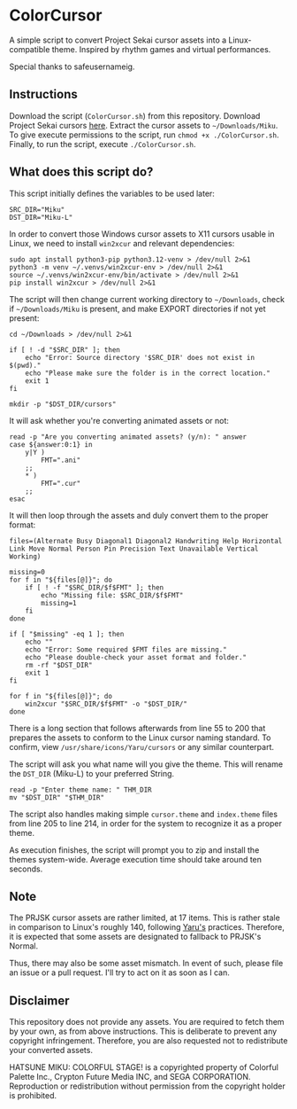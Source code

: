 # ColorCursor

A simple script to convert Project Sekai cursor assets into a Linux-compatible theme. Inspired by rhythm games and virtual performances.

Special thanks to safeusernameig.

## Instructions

Download the script (`ColorCursor.sh`) from this repository. Download Project Sekai cursors [here](https://www.colorfulstage.com/media/download/). Extract the cursor assets to `~/Downloads/Miku`. To give execute permissions to the script, run `chmod +x ./ColorCursor.sh`. Finally, to run the script, execute `./ColorCursor.sh`.

## What does this script do?

This script initially defines the variables to be used later:
```
SRC_DIR="Miku"
DST_DIR="Miku-L"
```

In order to convert those Windows cursor assets to X11 cursors usable in Linux, we need to install `win2xcur` and relevant dependencies:
```
sudo apt install python3-pip python3.12-venv > /dev/null 2>&1
python3 -m venv ~/.venvs/win2xcur-env > /dev/null 2>&1
source ~/.venvs/win2xcur-env/bin/activate > /dev/null 2>&1
pip install win2xcur > /dev/null 2>&1
```

The script will then change current working directory to `~/Downloads`, check if `~/Downloads/Miku` is present, and make EXPORT directories if not yet present:
```
cd ~/Downloads > /dev/null 2>&1

if [ ! -d "$SRC_DIR" ]; then
    echo "Error: Source directory '$SRC_DIR' does not exist in $(pwd)."
    echo "Please make sure the folder is in the correct location."
    exit 1
fi

mkdir -p "$DST_DIR/cursors"
```

It will ask whether you're converting animated assets or not:
```
read -p "Are you converting animated assets? (y/n): " answer
case ${answer:0:1} in
    y|Y )
        FMT=".ani"
    ;;
    * )
        FMT=".cur"
    ;;
esac
```

It will then loop through the assets and duly convert them to the proper format:
```
files=(Alternate Busy Diagonal1 Diagonal2 Handwriting Help Horizontal Link Move Normal Person Pin Precision Text Unavailable Vertical Working)

missing=0
for f in "${files[@]}"; do
    if [ ! -f "$SRC_DIR/$f$FMT" ]; then
        echo "Missing file: $SRC_DIR/$f$FMT"
        missing=1
    fi
done

if [ "$missing" -eq 1 ]; then
    echo ""
    echo "Error: Some required $FMT files are missing."
    echo "Please double-check your asset format and folder."
    rm -rf "$DST_DIR"
    exit 1
fi

for f in "${files[@]}"; do
    win2xcur "$SRC_DIR/$f$FMT" -o "$DST_DIR/"
done
```

There is a long section that follows afterwards from line 55 to 200 that prepares the assets to conform to the Linux cursor naming standard. To confirm, view `/usr/share/icons/Yaru/cursors` or any similar counterpart.

The script will ask you what name will you give the theme. This will rename the `DST_DIR` (Miku-L) to your preferred String.
```
read -p "Enter theme name: " THM_DIR
mv "$DST_DIR" "$THM_DIR"
```

The script also handles making simple `cursor.theme` and `index.theme` files from line 205 to line 214, in order for the system to recognize it as a proper theme.

As execution finishes, the script will prompt you to zip and install the themes system-wide. Average execution time should take around ten seconds.

## Note

The PRJSK cursor assets are rather limited, at 17 items. This is rather stale in comparison to Linux's roughly 140, following [Yaru's](https://github.com/ubuntu/yaru) practices. Therefore, it is expected that some assets are designated to fallback to PRJSK's Normal.

Thus, there may also be some asset mismatch. In event of such, please file an issue or a pull request. I'll try to act on it as soon as I can.

## Disclaimer

This repository does not provide any assets. You are required to fetch them by your own, as from above instructions. This is deliberate to prevent any copyright infringement. Therefore, you are also requested not to redistribute your converted assets.

HATSUNE MIKU: COLORFUL STAGE! is a copyrighted property of Colorful Palette Inc., Crypton Future Media INC, and SEGA CORPORATION. Reproduction or redistribution without permission from the copyright holder is prohibited.